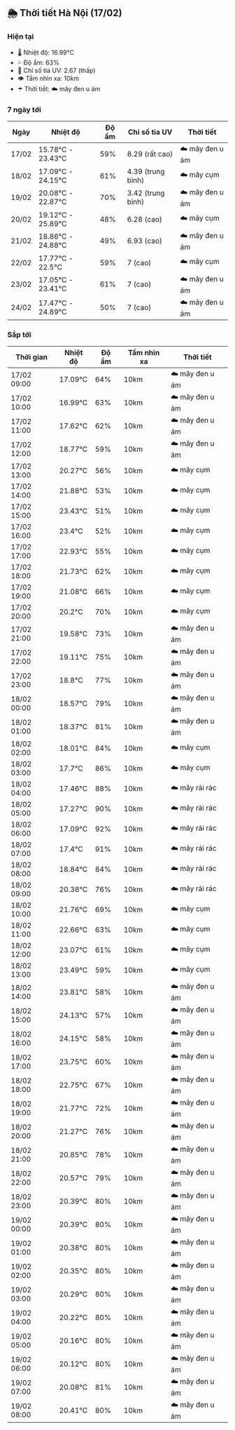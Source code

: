 ## 🌦️ Thời tiết Hà Nội (17/02)

### Hiện tại

- 🌡️ Nhiệt độ: 16.99℃
- 💦 Độ ẩm: 63%
- 🌟 Chỉ số tia UV: 2.67 (thấp)
- 👁️ Tầm nhìn xa: 10km
- ☂️ Thời tiết: ☁️ mây đen u ám

### 7 ngày tới

| Ngày | Nhiệt độ | Độ ẩm | Chỉ số tia UV | Thời tiết |
| --- | --- | --- | --- | --- |
| 17/02 | 15.78℃ - 23.43℃ | 59% | 8.29 (rất cao) | ☁️ mây đen u ám |
| 18/02 | 17.09℃ - 24.15℃ | 61% | 4.39 (trung bình) | ☁️ mây cụm |
| 19/02 | 20.08℃ - 22.87℃ | 70% | 3.42 (trung bình) | ☁️ mây đen u ám |
| 20/02 | 19.12℃ - 25.89℃ | 48% | 6.28 (cao) | ☁️ mây cụm |
| 21/02 | 18.86℃ - 24.88℃ | 49% | 6.93 (cao) | ☁️ mây đen u ám |
| 22/02 | 17.77℃ - 22.5℃ | 59% | 7 (cao) | ☁️ mây cụm |
| 23/02 | 17.05℃ - 23.41℃ | 61% | 7 (cao) | ☁️ mây đen u ám |
| 24/02 | 17.47℃ - 24.89℃ | 50% | 7 (cao) | ☁️ mây đen u ám |

### Sắp tới

| Thời gian | Nhiệt độ | Độ ẩm | Tầm nhìn xa | Thời tiết |
| --- | --- | --- | --- | --- |
| 17/02 09:00 | 17.09℃ | 64% | 10km | ☁️ mây đen u ám |
| 17/02 10:00 | 16.99℃ | 63% | 10km | ☁️ mây đen u ám |
| 17/02 11:00 | 17.62℃ | 62% | 10km | ☁️ mây đen u ám |
| 17/02 12:00 | 18.77℃ | 59% | 10km | ☁️ mây đen u ám |
| 17/02 13:00 | 20.27℃ | 56% | 10km | ☁️ mây cụm |
| 17/02 14:00 | 21.88℃ | 53% | 10km | ☁️ mây cụm |
| 17/02 15:00 | 23.43℃ | 51% | 10km | ☁️ mây cụm |
| 17/02 16:00 | 23.4℃ | 52% | 10km | ☁️ mây cụm |
| 17/02 17:00 | 22.93℃ | 55% | 10km | ☁️ mây cụm |
| 17/02 18:00 | 21.73℃ | 62% | 10km | ☁️ mây cụm |
| 17/02 19:00 | 21.08℃ | 66% | 10km | ☁️ mây cụm |
| 17/02 20:00 | 20.2℃ | 70% | 10km | ☁️ mây cụm |
| 17/02 21:00 | 19.58℃ | 73% | 10km | ☁️ mây đen u ám |
| 17/02 22:00 | 19.11℃ | 75% | 10km | ☁️ mây đen u ám |
| 17/02 23:00 | 18.8℃ | 77% | 10km | ☁️ mây đen u ám |
| 18/02 00:00 | 18.57℃ | 79% | 10km | ☁️ mây đen u ám |
| 18/02 01:00 | 18.37℃ | 81% | 10km | ☁️ mây đen u ám |
| 18/02 02:00 | 18.01℃ | 84% | 10km | ☁️ mây cụm |
| 18/02 03:00 | 17.7℃ | 86% | 10km | ☁️ mây cụm |
| 18/02 04:00 | 17.46℃ | 88% | 10km | ☁️ mây rải rác |
| 18/02 05:00 | 17.27℃ | 90% | 10km | ☁️ mây rải rác |
| 18/02 06:00 | 17.09℃ | 92% | 10km | ☁️ mây rải rác |
| 18/02 07:00 | 17.4℃ | 91% | 10km | ☁️ mây rải rác |
| 18/02 08:00 | 18.84℃ | 84% | 10km | ☁️ mây rải rác |
| 18/02 09:00 | 20.38℃ | 76% | 10km | ☁️ mây rải rác |
| 18/02 10:00 | 21.76℃ | 69% | 10km | ☁️ mây cụm |
| 18/02 11:00 | 22.66℃ | 63% | 10km | ☁️ mây cụm |
| 18/02 12:00 | 23.07℃ | 61% | 10km | ☁️ mây cụm |
| 18/02 13:00 | 23.49℃ | 59% | 10km | ☁️ mây cụm |
| 18/02 14:00 | 23.81℃ | 58% | 10km | ☁️ mây đen u ám |
| 18/02 15:00 | 24.13℃ | 57% | 10km | ☁️ mây đen u ám |
| 18/02 16:00 | 24.15℃ | 58% | 10km | ☁️ mây đen u ám |
| 18/02 17:00 | 23.75℃ | 60% | 10km | ☁️ mây đen u ám |
| 18/02 18:00 | 22.75℃ | 67% | 10km | ☁️ mây đen u ám |
| 18/02 19:00 | 21.77℃ | 72% | 10km | ☁️ mây đen u ám |
| 18/02 20:00 | 21.27℃ | 76% | 10km | ☁️ mây đen u ám |
| 18/02 21:00 | 20.85℃ | 78% | 10km | ☁️ mây đen u ám |
| 18/02 22:00 | 20.57℃ | 79% | 10km | ☁️ mây đen u ám |
| 18/02 23:00 | 20.39℃ | 80% | 10km | ☁️ mây đen u ám |
| 19/02 00:00 | 20.39℃ | 80% | 10km | ☁️ mây đen u ám |
| 19/02 01:00 | 20.38℃ | 80% | 10km | ☁️ mây đen u ám |
| 19/02 02:00 | 20.35℃ | 80% | 10km | ☁️ mây đen u ám |
| 19/02 03:00 | 20.29℃ | 80% | 10km | ☁️ mây đen u ám |
| 19/02 04:00 | 20.22℃ | 80% | 10km | ☁️ mây đen u ám |
| 19/02 05:00 | 20.16℃ | 80% | 10km | ☁️ mây đen u ám |
| 19/02 06:00 | 20.12℃ | 80% | 10km | ☁️ mây đen u ám |
| 19/02 07:00 | 20.08℃ | 81% | 10km | ☁️ mây đen u ám |
| 19/02 08:00 | 20.41℃ | 80% | 10km | ☁️ mây đen u ám |
